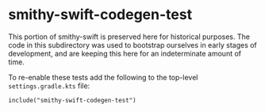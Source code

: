 # smithy-swift-codegen-test

This portion of smithy-swift is preserved here for historical purposes.  The code in this subdirectory was used to bootstrap ourselves in early stages of development, and are keeping this here for an indeterminate amount of time.

To re-enable these tests add the following to the top-level `settings.gradle.kts` file:
```
include("smithy-swift-codegen-test")
```